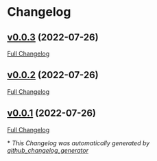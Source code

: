 # Changelog

## [v0.0.3](https://github.com/libis/teneo-extensions/tree/v0.0.3) (2022-07-26)

[Full Changelog](https://github.com/libis/teneo-extensions/compare/v0.0.2...v0.0.3)

## [v0.0.2](https://github.com/libis/teneo-extensions/tree/v0.0.2) (2022-07-26)

[Full Changelog](https://github.com/libis/teneo-extensions/compare/v0.0.1...v0.0.2)

## [v0.0.1](https://github.com/libis/teneo-extensions/tree/v0.0.1) (2022-07-26)

[Full Changelog](https://github.com/libis/teneo-extensions/compare/329c9b9baf64ec5af1356547242f18a954be34a5...v0.0.1)



\* *This Changelog was automatically generated by [github_changelog_generator](https://github.com/github-changelog-generator/github-changelog-generator)*
